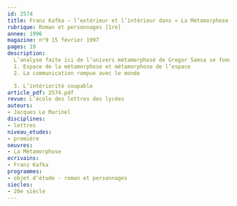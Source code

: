 ```yaml
---
id: 2574
title: Franz Kafka – l’extérieur et l’intérieur dans « La Métamorphose » 
rubrique: Roman et personnages [1re]
annee: 1996
magazine: n°9 15 février 1997
pages: 19
description: 
  L’analyse faite ici de l’univers métamorphosé de Gregor Samsa se fonde sur le lien entre personnage, espace et parole. L’échec de toute tentative d’extériorisation, qui exprime la négativité du rapport au monde, révèle le drame existentiel d’une conscience déchirée, c’est-à-dire coupable…
  1. Espace de la métamorphose et métamorphose de l’espace
  2. La communication rompue avec le monde

  3. L’intériorité coupable
article_pdf: 2574.pdf
revue: L’école des lettres des lycées
auteurs:
- Jacques Le Marinel
disciplines:
- lettres
niveau_etudes:
- première
oeuvres:
- La Métamorphose
ecrivains:
- Franz Kafka
programmes:
- objet d’étude - roman et personnages
siecles:
- 20e siècle
---
```

